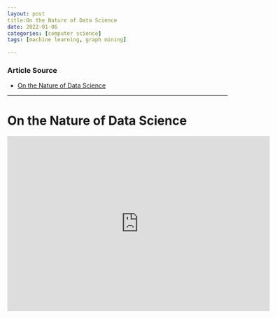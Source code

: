 ```yaml
---
layout: post
title:On the Nature of Data Science
date: 2022-01-06
categories: [computer science]
tags: [machine learning, graph mining]

---
```


### Article Source

* [On the Nature of Data Science](https://www.youtube.com/watch?v=uRxF-xLo60o)


---

# On the Nature of Data Science

<iframe width="600" height="400" src="https://www.youtube.com/embed/Kkx--T5NUy4" title="YouTube video player" frameborder="0" allow="accelerometer; autoplay; clipboard-write; encrypted-media; gyroscope; picture-in-picture" allowfullscreen></iframe>